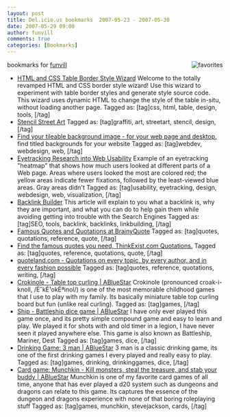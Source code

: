 ```yaml
---
layout: post
title: Del.icio.us bookmarks  2007-05-23 - 2007-05-30
date: 2007-05-29 09:00
author: funvill
comments: true
categories: [Bookmarks]
---
```

bookmarks for <a href="http://del.icio.us/funvill"> funvill</a>
<a href="http://del.icio.us/funvill"> <img src="http://blog.abluestar.com/public/uploads/2007/03/favorites_icon.thumbnail.jpg" alt="favorites" align="right" /></a>
<ul>
	<li><a href="http://www.somacon.com/p141.php" title="http://www.somacon.com/p141.php">HTML and CSS Table Border Style Wizard</a>
Welcome to the totally revamped HTML and CSS border style wizard! Use this wizard to experiment with table border styles and generate style source code. This wizard uses dynamic HTML to change the style of the table in-situ, without loading another page. Tagged as: [tag]css, html, table, design, tools, [/tag]</li>
	<li><a href="http://streetart.splitbrain.org/" title="http://streetart.splitbrain.org/">Stencil Street Art</a>
Tagged as: [tag]graffiti, art, streetart, stencil, design, [/tag]</li>
	<li><a href="http://repeatxy.com/" title="http://repeatxy.com/">Find your tileable background image - for your web page and desktop.</a>
find titled backgrounds for your website Tagged as: [tag]webdev, webdesign, web, [/tag]</li>
	<li><a href="http://www.useit.com/eyetracking/" title="http://www.useit.com/eyetracking/">Eyetracking Research into Web Usability</a>
Example of an eyetracking "heatmap" that shows how much users looked at different parts of a Web page. Areas where users looked the most are colored red; the yellow areas indicate fewer fixations, followed by the least-viewed blue areas. Gray areas didn't Tagged as: [tag]usability, eyetracking, design, webdesign, web, visualization, [/tag]</li>
	<li><a href="http://www.webconfs.com/backlink-builder.php" title="http://www.webconfs.com/backlink-builder.php">Backlink Builder</a>
This article will explain to you what a backlink is, why they are important, and what you can do to help gain them while avoiding getting into trouble with the Search Engines Tagged as: [tag]SEO, tools, backlink, backlinks, linkbuilding, [/tag]</li>
	<li><a href="http://www.brainyquote.com/" title="http://www.brainyquote.com/">Famous Quotes and Quotations at BrainyQuote</a>
Tagged as: [tag]quotes, quotations, reference, quote, [/tag]</li>
	<li><a href="http://thinkexist.com/" title="http://thinkexist.com/">Find the famous quotes you need, ThinkExist.com Quotations.</a>
Tagged as: [tag]quotes, reference, quotations, quote, [/tag]</li>
	<li><a href="http://www.quoteland.com/" title="http://www.quoteland.com/">quoteland.com - Quotations on every topic, by every author, and in every fashion possible</a>
Tagged as: [tag]quotes, reference, quotations, writing, [/tag]</li>
	<li><a href="http://blog.abluestar.com/crokinole-table-top-curling/" title="http://blog.abluestar.com/crokinole-table-top-curling/">Crokinole - Table top curling | ABlueStar</a>
Crokinole (pronounced croak-i-knoll, /ËˆkÉ¹okÉªinol/) is one of the most memorable childhood games that I use to play with my family. Its basically miniature table top curling board but fun (unlike real curling). Tagged as: [tag]games, [/tag]</li>
	<li><a href="http://blog.abluestar.com/ship-battleship-dice-game/" title="http://blog.abluestar.com/ship-battleship-dice-game/">Ship - Battleship dice game | ABlueStar</a>
I have only ever played this game once, and its pretty simple compound game and easy to learn and play. We played it for shots with and old timer in a legion, I have never seen it played anywhere else.  This game is also known as Battleship, Mariner, Dest Tagged as: [tag]games, dice, [/tag]</li>
	<li><a href="http://blog.abluestar.com/drinking-game-3-man/" title="http://blog.abluestar.com/drinking-game-3-man/">Drinking Game: 3 man | ABlueStar</a>
3 man is a classic drinking game, its one of the first drinking games I every played and really easy to play. Tagged as: [tag]games, drinking, drinkinggames, dice, [/tag]</li>
	<li><a href="http://blog.abluestar.com/card-game-munchkin-kill-monsters-steal-the-treasure-and-stab-your-buddy/" title="http://blog.abluestar.com/card-game-munchkin-kill-monsters-steal-the-treasure-and-stab-your-buddy/">Card game: Munchkin - Kill monsters, steal the treasure, and stab your buddy | ABlueStar</a>
Munchkin is one of my favorite card games of all time, anyone that has ever played a d20 system such as dungeons and dragons can relate to this game. Its captures the essence of the dungeon and dragons experience with none of that boring roleplaying stuff Tagged as: [tag]games, munchkin, stevejackson, cards, [/tag]</li>
</ul>
